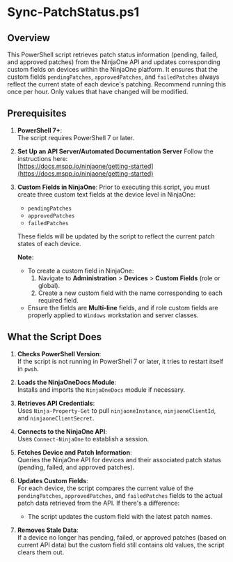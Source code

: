 # Sync-PatchStatus.ps1

## Overview

This PowerShell script retrieves patch status information (pending, failed, and approved patches) from the NinjaOne  API and updates corresponding custom fields on devices within the NinjaOne platform. It ensures that the custom fields `pendingPatches`, `approvedPatches`, and `failedPatches` always reflect the current state of each device's patching. Recommend running this once per hour. Only values that have changed will be modified.

## Prerequisites

1. **PowerShell 7+**:  
   The script requires PowerShell 7 or later.

2. **Set Up an API Server/Automated Documentation Server**
   Follow the instructions here:  
   [https://docs.mspp.io/ninjaone/getting-started](https://docs.mspp.io/ninjaone/getting-started)

3. **Custom Fields in NinjaOne**:
   Prior to executing this script, you must create three custom text fields at the device level in NinjaOne:
   - `pendingPatches`
   - `approvedPatches`
   - `failedPatches`

   These fields will be updated by the script to reflect the current patch states of each device.

   **Note:**  
   - To create a custom field in NinjaOne:
     1. Navigate to **Administration** > **Devices** > **Custom Fields** (role or global).
     2. Create a new custom field with the name corresponding to each required field.  
   - Ensure the fields are **Multi-line** fields, and if role custom fields are properly applied to `Windows` workstation and server classes.

## What the Script Does

1. **Checks PowerShell Version**:  
   If the script is not running in PowerShell 7 or later, it tries to restart itself in `pwsh`.

2. **Loads the NinjaOneDocs Module**:  
   Installs and imports the `NinjaOneDocs` module if necessary.

3. **Retrieves API Credentials**:  
   Uses `Ninja-Property-Get` to pull `ninjaoneInstance`, `ninjaoneClientId`, and `ninjaoneClientSecret`.

4. **Connects to the NinjaOne API**:  
   Uses `Connect-NinjaOne` to establish a session.

5. **Fetches Device and Patch Information**:  
   Queries the NinjaOne API for devices and their associated patch status (pending, failed, and approved patches).

6. **Updates Custom Fields**:  
   For each device, the script compares the current value of the `pendingPatches`, `approvedPatches`, and `failedPatches` fields to the actual patch data retrieved from the API. If there's a difference:
   - The script updates the custom field with the latest patch names.

7. **Removes Stale Data**:  
   If a device no longer has pending, failed, or approved patches (based on current API data) but the custom field still contains old values, the script clears them out.
